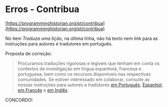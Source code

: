 # Erros - Contribua

[https://programminghistorian.org/pt/contribua](https://programminghistorian.org/pt/contribua)

No item *Traduza uma lição*, na última linha, não há texto nem link para as instruções para autores e tradutores em português.

Proposta de correção:

> Procuramos traduções rigorosas e legíveis que tenham em conta os contextos de investigação em língua espanhola, francesa e portuguesa, bem como os recursos disponíveis nas respectivas comunidades. Se estiver interessado em colaborar, consulte as nossas instruções para autores e tradutores [em Português](https://programminghistorian.org/pt/directrizes-autor), [Espanhol](https://programminghistorian.org/es/guia-para-autores.html), [em Francês](https://programminghistorian.org/fr/consignes-auteurs.html) e [em Inglês](https://programminghistorian.org/en/author-guidelines.html).

CONCORDO!
